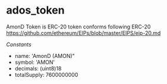 # ados_token

AmonD Token is ERC-20 token conforms following ERC-20 https://github.com/ethereum/EIPs/blob/master/EIPS/eip-20.md

*Constants*

* name: 'AmonD (AMON)"
* symbol: 'AMON'
* decimals: (uint8)18
* totalSupply: 7600000000
